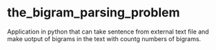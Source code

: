 # the_bigram_parsing_problem
Application in python that can take sentence from external text file and make uotput of bigrams in the text with countg numbers of bigrams.
